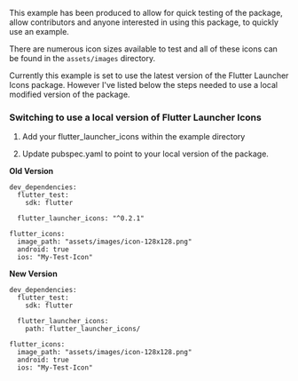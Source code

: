 This example has been produced to allow for quick testing of the package, allow contributors and anyone interested in using this package, to quickly use an example.

There are numerous icon sizes available to test and all of these icons can be found in the `assets/images` directory.

Currently this example is set to use the latest version of the Flutter Launcher Icons package. However I've listed below the steps needed to use a local modified version of the package.

### Switching to use a local version of Flutter Launcher Icons

1. Add your flutter_launcher_icons within the example directory

2. Update pubspec.yaml to point to your local version of the package.


**Old Version**
```
dev_dependencies:
  flutter_test:
    sdk: flutter

  flutter_launcher_icons: "^0.2.1"

flutter_icons:
  image_path: "assets/images/icon-128x128.png"
  android: true
  ios: "My-Test-Icon"
```

**New Version**
```
dev_dependencies:
  flutter_test:
    sdk: flutter

  flutter_launcher_icons: 
    path: flutter_launcher_icons/

flutter_icons:
  image_path: "assets/images/icon-128x128.png"
  android: true
  ios: "My-Test-Icon"
```
